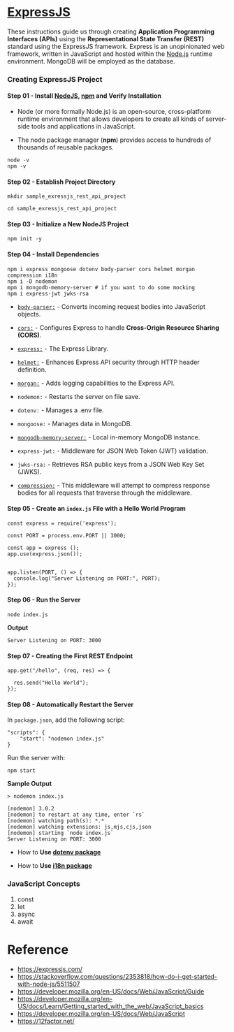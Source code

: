 # [ExpressJS](https://expressjs.com/)


These instructions guide us through creating **Application Programming Interfaces (APIs)** using the **Representational State Transfer (REST)** standard using the ExpressJS framework. Express is an unopinionated web framework, written in JavaScript and hosted within the [Node.js](https://nodejs.org/en/) runtime environment. MongoDB will be employed as the database.

### Creating ExpressJS Project

#### Step 01 - Install [NodeJS](https://nodejs.org/en/), [npm](https://www.npmjs.com/) and Verify Installation

- Node (or more formally Node.js) is an open-source, cross-platform runtime environment that allows developers to create all kinds of server-side tools and applications in JavaScript. 

- The node package manager (**npm**) provides access to hundreds of thousands of reusable packages.

```
node -v
npm -v
```

#### Step 02 - Establish Project Directory

```
mkdir sample_exressjs_rest_api_project

cd sample_exressjs_rest_api_project

```

#### Step 03 - Initialize a New NodeJS Project


```
npm init -y
```

#### Step 04 - Install Dependencies

```
npm i express mongoose dotenv body-parser cors helmet morgan compression i18n
npm i -D nodemon
mpm i mongodb-memory-server # if you want to do some mocking
npm i express-jwt jwks-rsa
```

- [`body-parser:`](https://github.com/expressjs/body-parser) - Converts incoming request bodies into JavaScript objects.

- [`cors:`](https://github.com/expressjs/cors) - Configures Express to handle **Cross-Origin Resource Sharing (CORS)**.

- [`express:`](https://github.com/expressjs/express) - The Express Library.

- [`helmet:`](https://github.com/helmetjs/helmet) - Enhances Express API security through HTTP header definition.

- [`morgan:`](https://github.com/expressjs/morgan) - Adds logging capabilities to the Express API.

- `nodemon:` - Restarts the server on file save.

- `dotenv:` - Manages a .env file.

- `mongoose:` - Manages data in MongoDB.

- [`mongodb-memory-server:`](https://github.com/nodkz/mongodb-memory-server) - Local in-memory MongoDB instance.

- `express-jwt:` - Middleware for JSON Web Token (JWT) validation.

- `jwks-rsa:` - Retrieves RSA public keys from a JSON Web Key Set (JWKS).

- [`compression:`](https://www.npmjs.com/package/compression) - This middleware will attempt to compress response bodies for all requests that traverse through the middleware.
  
#### Step 05 - Create an `index.js` File with a Hello World Program

```
const express = require('express');

const PORT = process.env.PORT || 3000;

const app = express ();
app.use(express.json());


app.listen(PORT, () => {
  console.log("Server Listening on PORT:", PORT);
});

```

#### Step 06 - Run the Server

```
node index.js
```

**Output**

```
Server Listening on PORT: 3000
```

#### Step 07 - Creating the First REST Endpoint

```
app.get("/hello", (req, res) => {

  res.send("Hello World");
});
```

#### Step 08 - Automatically Restart the Server

In `package.json`, add the following script:

```
"scripts": {
    "start": "nodemon index.js"
}
```

Run the server with:

```
npm start
```

**Sample Output**

```
> nodemon index.js

[nodemon] 3.0.2
[nodemon] to restart at any time, enter `rs`
[nodemon] watching path(s): *.*
[nodemon] watching extensions: js,mjs,cjs,json
[nodemon] starting `node index.js`
Server Listening on PORT: 3000
```


- How to **Use [dotenv package](use_dotenv_package.md)**

- How to **Use [i18n package](use_i18n_package.md)**

### JavaScript Concepts

1. const
2. let
3. async
4. await

# Reference

- https://expressjs.com/
- https://stackoverflow.com/questions/2353818/how-do-i-get-started-with-node-js/5511507
- https://developer.mozilla.org/en-US/docs/Web/JavaScript/Guide
- https://developer.mozilla.org/en-US/docs/Learn/Getting_started_with_the_web/JavaScript_basics
- https://developer.mozilla.org/en-US/docs/Web/JavaScript
- https://12factor.net/

